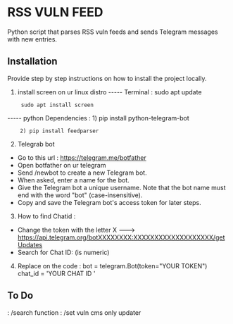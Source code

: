 #  RSS VULN FEED

Python script that parses RSS vuln feeds and sends Telegram messages with new entries.



## Installation

Provide step by step instructions on how to install the project locally.


1) install screen on ur linux distro 
----- Terminal : 
        sudo apt update 
        
        sudo apt install screen
        
----- python  Dependencies :
        1) pip install python-telegram-bot
        
        2) pip install feedparser

2) Telegrab bot 
* Go to this url : https://telegram.me/botfather
* Open botfather on ur telegram 
* Send /newbot to create a new Telegram bot.
* When asked, enter a name for the bot.
* Give the Telegram bot a unique username. Note that the bot name must end with the word "bot" (case-insensitive).
* Copy and save the Telegram bot's access token for later steps.

3) How to find Chatid :

* Change the token with the letter X 
---> https://api.telegram.org/botXXXXXXXX:XXXXXXXXXXXXXXXXXXX/getUpdates
* Search for Chat ID: (is numeric)

4) Replace on the code :
bot = telegram.Bot(token="YOUR TOKEN")
chat_id = 'YOUR CHAT ID '




## To Do 

: /search function 
: /set vuln cms only updater
